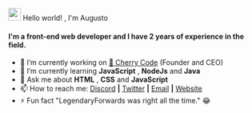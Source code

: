 <img src="https://media.giphy.com/media/hvRJCLFzcasrR4ia7z/giphy.gif" width="25px"> Hello world! , I'm Augusto

#### I'm a front-end web developer and I have 2 years of experience in the field.

- 🔭 I’m currently working on [🍒 Cherry Code](https://cherrycode.com.br)  (Founder and CEO)
- 🌱 I’m currently learning **JavaScript** , **NodeJs** and **Java**
- 💬 Ask me about **HTML** , **CSS** and **JavaScript**
- 📫 How to reach me: [Discord](https://discord.gg/y3KNRB4) **|** [Twitter](https://twitter.com/vulgoaugusto) **|** [Email](mailto:victor.augusto.net@gmail.com) **|** [Website](https://cherrycode.com.br)
- ⚡ Fun fact "LegendaryForwards was right all the time." 😂
